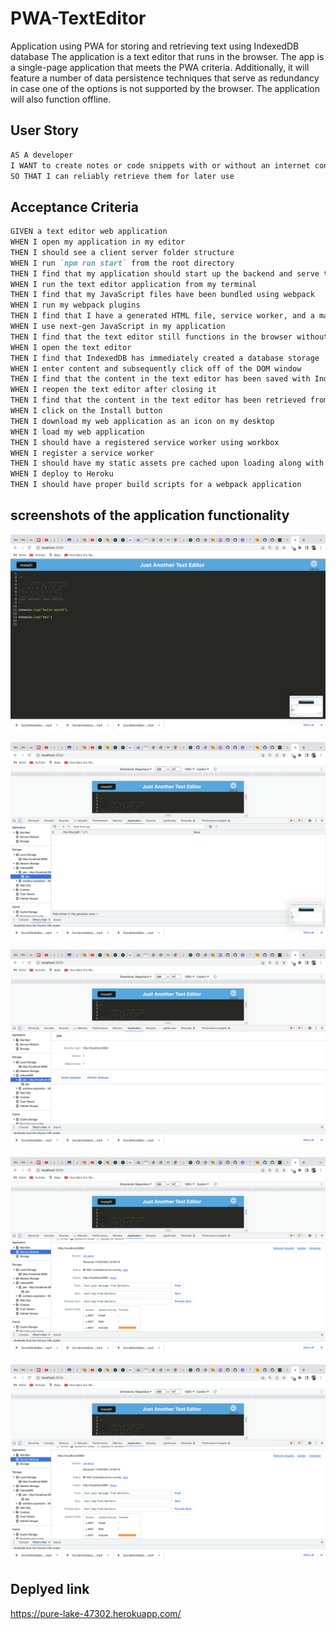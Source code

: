 # PWA-TextEditor
Application using PWA for storing and retrieving text using IndexedDB database
The application is a text editor that runs in the browser. The app is a single-page application that meets the PWA criteria. Additionally, it will feature a number of data persistence techniques that serve as redundancy in case one of the options is not supported by the browser. The application will also function offline.

## User Story

```md
AS A developer
I WANT to create notes or code snippets with or without an internet connection
SO THAT I can reliably retrieve them for later use
```

## Acceptance Criteria

```md
GIVEN a text editor web application
WHEN I open my application in my editor
THEN I should see a client server folder structure
WHEN I run `npm run start` from the root directory
THEN I find that my application should start up the backend and serve the client
WHEN I run the text editor application from my terminal
THEN I find that my JavaScript files have been bundled using webpack
WHEN I run my webpack plugins
THEN I find that I have a generated HTML file, service worker, and a manifest file
WHEN I use next-gen JavaScript in my application
THEN I find that the text editor still functions in the browser without errors
WHEN I open the text editor
THEN I find that IndexedDB has immediately created a database storage
WHEN I enter content and subsequently click off of the DOM window
THEN I find that the content in the text editor has been saved with IndexedDB
WHEN I reopen the text editor after closing it
THEN I find that the content in the text editor has been retrieved from our IndexedDB
WHEN I click on the Install button
THEN I download my web application as an icon on my desktop
WHEN I load my web application
THEN I should have a registered service worker using workbox
WHEN I register a service worker
THEN I should have my static assets pre cached upon loading along with subsequent pages and static assets
WHEN I deploy to Heroku
THEN I should have proper build scripts for a webpack application
```

## screenshots of the application functionality

![](https://github.com/WinnieThomas/PWA-TextEditor/blob/main/Assets/PWA1.png?raw=true)

![](https://github.com/WinnieThomas/PWA-TextEditor/blob/main/Assets/PWA2.png?raw=true)

![](https://github.com/WinnieThomas/PWA-TextEditor/blob/main/Assets/PWA3.png?raw=true)

![](https://github.com/WinnieThomas/PWA-TextEditor/blob/main/Assets/PWA4.png?raw=true)

![image](https://github.com/WinnieThomas/PWA-TextEditor/blob/main/Assets/PWA4.png?raw=true)




## Deplyed link
https://pure-lake-47302.herokuapp.com/
